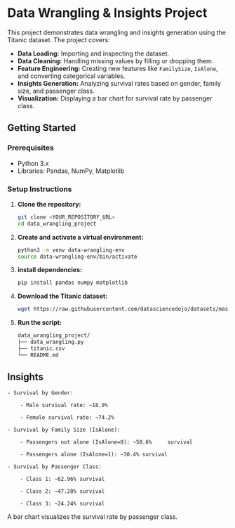 # Data Wrangling & Insights Project

This project demonstrates data wrangling and insights generation using the Titanic dataset. The project covers:

- **Data Loading:** Importing and inspecting the dataset.
- **Data Cleaning:** Handling missing values by filling or dropping them.
- **Feature Engineering:** Creating new features like `FamilySize`, `IsAlone`, and converting categorical variables.
- **Insights Generation:** Analyzing survival rates based on gender, family size, and passenger class.
- **Visualization:** Displaying a bar chart for survival rate by passenger class.

## Getting Started

### Prerequisites
- Python 3.x
- Libraries: Pandas, NumPy, Matplotlib

### Setup Instructions

1. **Clone the repository:**
   ```bash
   git clone <YOUR_REPOSITORY_URL>
   cd data_wrangling_project
2. **Create and activate a virtual environment:**
    ```bash
    python3 -m venv data-wrangling-env
    source data-wrangling-env/bin/activate
3. **install dependencies:**
    ```bash
    pip install pandas numpy matplotlib
4. **Download the Titanic dataset:**
    ```bash
    wget https://raw.githubusercontent.com/datasciencedojo/datasets/master/titanic.csv -O titanic.csv
5. **Run the script:**
    ```bash
    data_wrangling_project/
    ├── data_wrangling.py
    ├── titanic.csv
    └── README.md
## Insights
    - Survival by Gender:

        - Male survival rate: ~18.9%

        - Female survival rate: ~74.2%

    - Survival by Family Size (IsAlone):

        - Passengers not alone (IsAlone=0): ~50.6%     survival

        - Passengers alone (IsAlone=1): ~30.4% survival

    - Survival by Passenger Class:

        - Class 1: ~62.96% survival

        - Class 2: ~47.28% survival

        - Class 3: ~24.24% survival

A bar chart visualizes the survival rate by passenger class.
